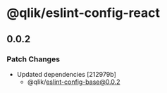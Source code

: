 # @qlik/eslint-config-react

## 0.0.2

### Patch Changes

- Updated dependencies [212979b]
  - @qlik/eslint-config-base@0.0.2
